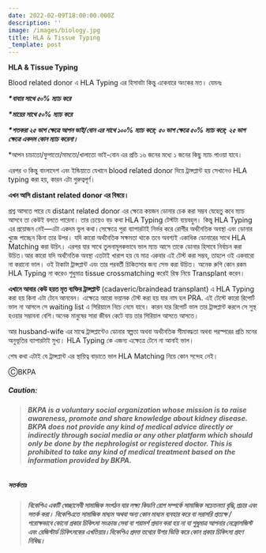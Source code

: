 ```yaml
---
date: 2022-02-09T18:00:00.000Z
description: ''
image: /images/biology.jpg
title: HLA & Tissue Typing
_template: post
---
```



**HLA & Tissue Typing**

Blood related donor এ HLA Typing এর হিসাবটা কিন্তু একেবারে অংকের মত। যেমনঃ

**_*বাবার সাথে ৫০% ম্যাচ করে_**

**_*মায়ের সাথে ৫০% ম্যাচ করে_**

**_*শতকরা ২৫ ভাগ ক্ষেত্রে আপন ভাই/বোন এর সাথে ১০০% ম্যাচ করে; ৫০ ভাগ ক্ষেত্রে ৫০% ম্যাচ করে; ২৫ ভাগ ক্ষেত্রে একদম কোন ম্যাচ করেনা।_**

\*আপন চাচাতো/ফুপাতো/মামতো/খালাতো ভাই-বোন এর প্রতি ১৬ জনের মধ্যে ১ জনের কিছু ম্যাচ পাওয়া যাবে।

এরপর ও কিন্তু বাংলাদেশ এবং ইন্ডিয়াতে যেখানে blood related donor দিয়ে ট্রান্সপ্লান্ট হয় সেখানেও HLA typing করা হয়, কারন এটা গুরুত্বপূর্ণ।

**এখন আসি distant related donor এর বিষয়ে।**

প্রশ্ন আসতে পারে যে distant related donor এর ক্ষেত্রে কয়জন ডোনার চেক করা সম্ভব যেহেতু কবে ম্যাচ আসবে তা কেউই বলতে পারেনা। তার চেয়েও বড় কথা HLA Typing টেস্টটা ব্যয়বহুল। কিন্তু HLA Typing এর প্রয়োজন নেই—এটা একদম ভুল কথা।সেক্ষেত্রে পুরা ব্যাপারটাই নির্ভর করে রোগীর অর্থনৈতিক অবস্থা এবং ডোনার খুজে পাচ্ছেন কিনা তার উপর। যদি কারো অর্থনৈতিক সক্ষমতা থাকে তবে অবশ্যই একাধিক ডোনারের সাথে HLA Matching করা উচিৎ। এরপর যার সাথে তুলনামূলকভাবে ভাল ম্যাচ আসে তাকে ডোনার হিসাবে নির্বাচন করা উচিত।আর কারো যদি অর্থনৈতিক অবস্থা এতটাই খারাপ হয় যে মাত্র একবার এই টেস্ট করা সম্ভব, তাহলে ওই একবারো না করানো ভাল। ওই টাকাটা ট্রান্সপ্লান্ট এবং তার পরবর্তী চিকিতসার জন্য সেভ করা উচিত। অনেক রুগি কোন রকম HLA Typing না করেও শুধুমাত্র tissue crossmatching করেই রিস্ক নিয়ে Transplant করেন।

**এখানে আবার কেউ হয়ত মৃত ব্যক্তির ট্রান্সপ্লান্ট** (cadaveric/braindead transplant) এ HLA Typing করা হয় কিনা এটা টেনে আনবেন। এক্ষেত্রে আরো ভয়ানক টেস্ট করা হয় যার নাম হল PRA. এই টেস্টে কারো রিপোর্ট ভাল না আসলে সে waiting list এ সিরিয়ালে নিচে নেমে যাবে। কারন যার রিপোর্ট ভাল তার ট্রান্সপ্লান্ট করলে সে সুস্থ হওয়ার সম্ভাবনা বেশি।অনেক মানুষের সারা জীবন কেটে যায় তার সিরিয়াল আসতে আসতে।

আর husband-wife এর মাঝে ট্রান্সপ্লান্টেও ডোনার স্বল্পতা অথবা অর্থনৈতিক সীমাবদ্ধতা অথবা পরস্পরের প্রতি মনের অনুভূতির ব্যাপারটাই মুখ্য। HLA Typing কে এজন্য এক্ষেত্রে টেনে না আনাই ভাল।

শেষ কথা এটাই যে ট্রান্সপ্লান্ট এর স্থায়িত্ব বাড়াতে ভাল HLA Matching নিয়ে কোন সন্দেহ নেই।

ⒸBKPA

##### **Caution:**

> ###### **BKPA is a voluntary social organization whose mission is to raise awareness, promote and share knowledge about kidney disease. BKPA does not provide any kind of medical advice directly or indirectly through social media or any other platform which should only be done by the nephrologist or registered doctor. This is prohibited to take any kind of medical treatment based on the information provided by BKPA.**

##### **সতর্কতাঃ**

> ###### **বিকেপিএ একটি স্বেচ্ছাসেবী সামাজিক সংগঠন যার লক্ষ্য কিডনি রোগ সম্পর্কে সামাজিক সচেতনতা বৃদ্ধি,প্রচার এবং সতর্ক করা। বিকেপিএতে সামাজিক মাধ্যম অথবা অন্য কোন মাধ্যম ব্যবহার করে বা সরাসরি প্রত্যক্ষ / পরোক্ষভাবে কোনো প্রকার চিকিৎসা সংক্রান্ত সেবা বা পরামর্শ প্রদান করা হয় না যা শুধুমাত্র আপনার নেফ্রোলজিস্ট এবং রেজিস্টার্ড চিকিৎসকের এখতিয়ার।বিকেপিএ প্রদত্ত তথ্যের উপর ভিত্তি করে কোন প্রকার চিকিৎসা গ্রহণ নিষিদ্ধ।**
